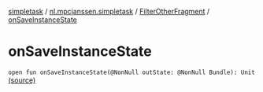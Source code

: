 [simpletask](../../index.md) / [nl.mpcjanssen.simpletask](../index.md) / [FilterOtherFragment](index.md) / [onSaveInstanceState](.)

# onSaveInstanceState

`open fun onSaveInstanceState(@NonNull outState: @NonNull Bundle): Unit` [(source)](https://github.com/mpcjanssen/simpletask-android/blob/master/src/main/java/nl/mpcjanssen/simpletask/FilterOtherFragment.java#L42)